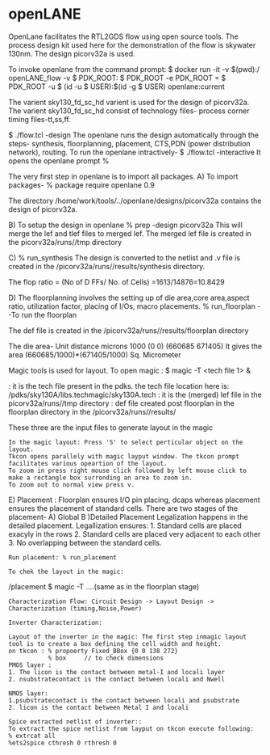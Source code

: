 # openLANE

OpenLane facilitates the RTL2GDS flow using open source tools. The process design kit used here for the demonstration of the flow is skywater 130nm. The design picorv32a is used.


To invoke openlane from the command prompt: 
$ docker run -it -v $(pwd):/ openLANE_flow -v $ PDK_ROOT: $ PDK_ROOT -e PDK_ROOT = $ PDK_ROOT -u $ (id -u $ USER):$(id -g $ USER) openlane:current

The varient sky130_fd_sc_hd varient is used for the design of picorv32a. The varient sky130_fd_sc_hd consist of technology files- process corner timing files-tt,ss,ff.

$ ./flow.tcl -design     The openlane runs the design automatically through the steps- synthesis, floorplanning, placement, CTS,PDN (power distribution network), routing. 
To run the openlane intractively- $ ./flow.tcl -interactive
It opens the openlane prompt %

The very first step in openlane is to import all packages.
A) To import packages- % package require openlane 0.9

The directory /home/work/tools/../openlane/designs/picorv32a contains the design of picorv32a. 

B) To setup the design in openlane 
% prep -design picorv32a 
This will merge the lef and tlef files to merged lef. The merged lef file is created in the picorv32a/runs/<date>/tmp directory
  
C) % run_synthesis 
  The design is converted to the netlist and .v file is created in the /picorv32a/runs/<date>/results/synthesis directory.
  
  The flop ratio = (No of D FFs/ No. of Cells) =1613/14876=10.8429 
 
D) The floorplanning involves the setting up of die area,core area,aspect ratio, utilization factor, placing of I/Os, macro placements.
  % run_floorplan  --To run the floorplan
  
  The def file is created in the /picorv32a/runs/<date>/results/floorplan directory
  
  The die area-  Unit distance microns 1000
                 (0 0) (660685  671405)
  It gives the area (660685/1000)*(671405/1000) Sq. Micrometer
  
 Magic tools is used for layout. To open magic : $ magic -T <tech file 1> <lef read file2> <def file3> &
  
  <file1>: it is the tech file present in the pdks. the tech file location here is: /pdks/sky130A/libs.techmagic/sky130A.tech
  <file2>: it is the (merged) lef file in the picorv32a/runs/<date>/tmp directory
  <file3>: def file created post floorplan in the floorplan directory in the /picorv32a/runs/<date>/results/
    
  These three are the input files to generate layout in the magic
  
    In the magic layout: Press 'S' to select perticular object on the layout. 
    Tkcon opens parallely with magic layput window. The tkcon prompt facilitates various opeartion of the layout. 
    To zoom in press right mouse click followed by left mouse click to make a rectangle box surronding an area to zoom in. 
    To zoom out to normal view press v.
    
  E) Placement :
    Floorplan ensures I/O pin placing, dcaps whereas placement ensures the placement of standard cells. 
    There are two stages of the placement- A) Global B )Detailed  Placement
    Legalization happens in the detailed placement. Legallization ensures: 
    1. Standard cells are placed exacyly in the rows 
    2. Standard cells are placed very adjacent to each other 
    3. No overlapping between the standard cells.
    
    Run placement: % run_placement
    
    To chek the layout in the magic:
   /placement $ magic -T <tech file> <lef file> <def>....(same as in the floorplan stage)
    
    
    Characterization Flow: Circuit Design -> Layout Design -> Characterization (timing,Noise,Power)
    
    Inverter Characterization:
    
    Layout of the inverter in the magic: The first step inmagic layout tool is to create a box defining the cell width and height.
    on tkcon : % propoerty Fixed_BBox {0 0 138 272}
               % box     // to check dimensions
    PMOS layer :
    1. The licon is the contact between metal-I and locali layer
    2. nsubstratecontact is the contact between locali and Nwell
    
    NMOS layer:
    1.psubstratecontact is the contact between locali and psubstrate
    2. licon is the contact between Metal I and locali
    
    Spice extracted netlist of inverter::
    To extract the spice netlist from layput on tkcon execute following:
    % extrcat all
    %ets2spice cthresh 0 rthresh 0
    
    
    
    
    
    
    
    
    
    
  




